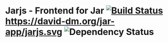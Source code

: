 # Jarjs - Frontend for Jar [![Build Status](https://travis-ci.org/jar-app/jarjs.svg?branch=master)](https://travis-ci.org/jar-app/jarjs) https://david-dm.org/jar-app/jarjs.svg ![Dependency Status](https://david-dm.org/jar-app/jarjs.svg)
